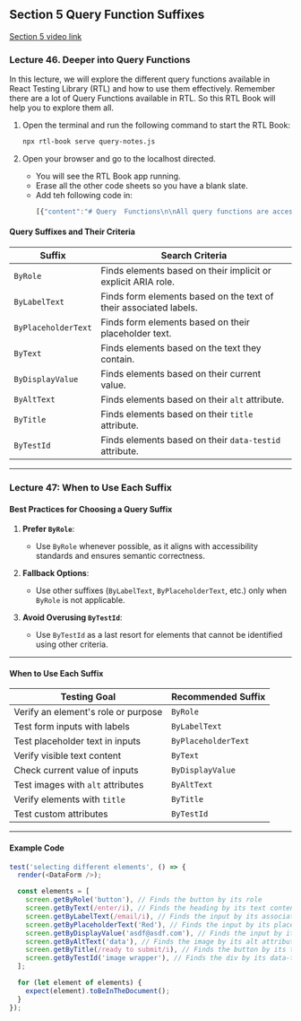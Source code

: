 ## Section 5 Query Function Suffixes
[Section 5 video link](https://www.udemy.com/course/react-testing-library-and-jest/learn/lecture/35701690#overview)

### Lecture 46. Deeper into Query Functions

In this lecture, we will explore the different query functions available in React Testing Library (RTL) and how to use them effectively.
Remember there are a lot of Query Functions available in RTL.
So this RTL Book will help you to explore them all.

1. Open the terminal and run the following command to start the RTL Book:
   ```bash
   npx rtl-book serve query-notes.js
   ```

2. Open your browser and go to the localhost directed.
    - You will see the RTL Book app running.
    - Erase all the other code sheets so you have a blank slate.
    - Add teh following code in:
        ```js
        [{"content":"# Query  Functions\n\nAll query functions are accessed through the `screen` object in a test.  These query functions *always* begin with one of the following names: `getBy`, `getAllBy`, `queryBy`, `queryAllBy`, `findBy`, `findAllBy`. \n\n| Start of Function Name | Examples                             |\n|------------------------|--------------------------------------|\n| getBy                  | getByRole, getByText                 |\n| getAllBy               | getAllByText, getByDisplayValue      |\n| queryBy                | queryByDisplayValue, queryByTitle    |\n| queryAllBy             | queryAllByTitle, queryAllByText      |\n| findBy                 | findByRole, findBytext               |\n| findAllBy              | findAllByText, findAllByDisplayValue |\n\nThese names indicate the following:\n\n1. Whether the function will return an element or an array of elements\n2. What happens if the function finds 0, 1, or > 1 of the targeted element\n3. Whether the function runs instantly (synchronously) or looks for an element over a span of time (asynchronously)\n\n\n### Looking for a Single Element?\n\n| Name    | 0 matches | 1 match | > 1 match | Notes                                          |\n|---------|-----------|---------|-----------|------------------------------------------------|\n| getBy   | Throw     | Element | Throw     |                                                |\n| queryBy | null      | Element | Throw     |                                                |\n| findBy  | Throw     | Element | Throw     | Looks for an element over the span of 1 second |\n\n\n### Looking for Multiple Elements?\n\n| Name       | 0 matches | 1 match   | > 1 match | Notes                                        |\n|------------|-----------|-----------|-----------|----------------------------------------------|\n| getAllBy   | Throw     | []Element | []Element |                                              |\n| queryAllBy | [ ]       | []Element | []Element |                                              |\n| findAllBy  | Throw     | []Element | []Element | Looks for elements over the span of 1 second |\n\n\n### When to use each\n\n| Goal of test                           | Use                 |\n|----------------------------------------|---------------------|\n| Prove an element exists                | getBy, getAllBy     |\n| Prove an element does **not** exist        | queryBy, queryAllBy |\n| Make sure an element eventually exists | findBy, findAllBy   |","type":"text","id":"aar6f"}]
        ```


#### **Query Suffixes and Their Criteria**

| **Suffix**          | **Search Criteria**                                                    |
|---------------------|-----------------------------------------------------------------------|
| `ByRole`            | Finds elements based on their implicit or explicit ARIA role.        |
| `ByLabelText`       | Finds form elements based on the text of their associated labels.     |
| `ByPlaceholderText` | Finds form elements based on their placeholder text.                 |
| `ByText`            | Finds elements based on the text they contain.                       |
| `ByDisplayValue`    | Finds elements based on their current value.                         |
| `ByAltText`         | Finds elements based on their `alt` attribute.                       |
| `ByTitle`           | Finds elements based on their `title` attribute.                     |
| `ByTestId`          | Finds elements based on their `data-testid` attribute.               |

---

### Lecture 47: When to Use Each Suffix

#### **Best Practices for Choosing a Query Suffix**

1. **Prefer `ByRole`**:
   - Use `ByRole` whenever possible, as it aligns with accessibility standards and ensures semantic correctness.

2. **Fallback Options**:
   - Use other suffixes (`ByLabelText`, `ByPlaceholderText`, etc.) only when `ByRole` is not applicable.

3. **Avoid Overusing `ByTestId`**:
   - Use `ByTestId` as a last resort for elements that cannot be identified using other criteria.

---

#### **When to Use Each Suffix**

| **Testing Goal**                     | **Recommended Suffix**       |
|--------------------------------------|------------------------------|
| Verify an element's role or purpose  | `ByRole`                    |
| Test form inputs with labels         | `ByLabelText`               |
| Test placeholder text in inputs      | `ByPlaceholderText`         |
| Verify visible text content          | `ByText`                    |
| Check current value of inputs        | `ByDisplayValue`            |
| Test images with `alt` attributes    | `ByAltText`                 |
| Verify elements with `title`         | `ByTitle`                   |
| Test custom attributes               | `ByTestId`                  |

---

#### **Example Code**
```javascript
test('selecting different elements', () => {
  render(<DataForm />);

  const elements = [
    screen.getByRole('button'), // Finds the button by its role
    screen.getByText(/enter/i), // Finds the heading by its text content
    screen.getByLabelText(/email/i), // Finds the input by its associated label
    screen.getByPlaceholderText('Red'), // Finds the input by its placeholder text
    screen.getByDisplayValue('asdf@asdf.com'), // Finds the input by its current value
    screen.getByAltText('data'), // Finds the image by its alt attribute
    screen.getByTitle(/ready to submit/i), // Finds the button by its title attribute
    screen.getByTestId('image wrapper'), // Finds the div by its data-testid attribute
  ];

  for (let element of elements) {
    expect(element).toBeInTheDocument();
  }
});
```
